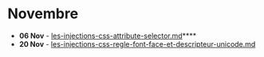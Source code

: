 # Novembre

* **06 Nov** - [les-injections-css-attribute-selector.md](les-injections-css-attribute-selector.md "mention")****
* **20 Nov** - [les-injections-css-regle-font-face-et-descripteur-unicode.md](les-injections-css-regle-font-face-et-descripteur-unicode.md "mention")
